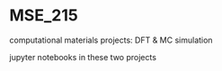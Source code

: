 # MSE_215
computational materials projects: DFT &amp; MC simulation

jupyter notebooks in these two projects

